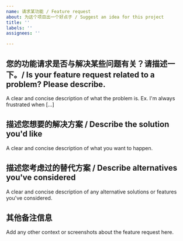 ```yaml
---
name: 请求某功能 / Feature request
about: 为这个项目出一个好点子 / Suggest an idea for this project
title: ''
labels: ''
assignees: ''

---
```


## 您的功能请求是否与解决某些问题有关？请描述一下。/ Is your feature request related to a problem? Please describe.
A clear and concise description of what the problem is. Ex. I'm always frustrated when [...]

## 描述您想要的解决方案 / Describe the solution you'd like
A clear and concise description of what you want to happen.

## 描述您考虑过的替代方案 / Describe alternatives you've considered
A clear and concise description of any alternative solutions or features you've considered.

## 其他备注信息
Add any other context or screenshots about the feature request here.
